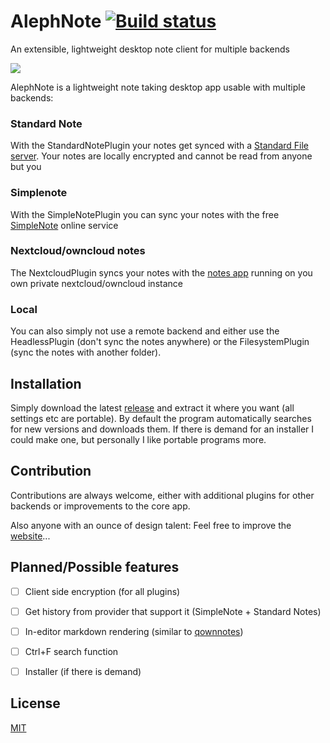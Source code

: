 # AlephNote [![Build status](https://img.shields.io/appveyor/ci/Mikescher/alephnote.svg)](https://ci.appveyor.com/project/Mikescher/alephnote/branch/master)

An extensible, lightweight desktop note client for multiple backends

![](https://raw.githubusercontent.com/Mikescher/AlephNote/master/docs/preview.png)

AlephNote is a lightweight note taking desktop app usable with multiple backends:

### Standard Note

With the StandardNotePlugin your notes get synced with a [Standard File server](https://standardnotes.org/).
Your notes are locally encrypted and cannot be read from anyone but you

### Simplenote

With the SimpleNotePlugin you can sync your notes with the free [SimpleNote](https://simplenote.com/) online service

### Nextcloud/owncloud notes

The NextcloudPlugin syncs your notes with the [notes app](https://github.com/nextcloud/notes) running on you own private nextcloud/owncloud instance

### Local

You can also simply not use a remote backend and either use the HeadlessPlugin (don't sync the notes anywhere) or the FilesystemPlugin (sync the notes with another folder).


## Installation

Simply download the latest [release](https://github.com/Mikescher/AlephNote/releases/latest) and extract it where you want (all settings etc are portable).
By default the program automatically searches for new versions and downloads them.
If there is demand for an installer I could make one, but personally I like portable programs more.


## Contribution

Contributions are always welcome, either with additional plugins for other backends or improvements to the core app.

Also anyone with an ounce of design talent: Feel free to improve the [website](https://mikescher.github.io/AlephNote/)...

## Planned/Possible features

 - [ ] Client side encryption (for all plugins)
 - [ ] Get history from provider that support it (SimpleNote + Standard Notes)
 - [ ] In-editor markdown rendering (similar to [qownnotes](http://www.qownnotes.org/))
 - [ ] Ctrl+F search function
 - [ ] Installer (if there is demand)


## License

[MIT](https://github.com/Mikescher/AlephNote/blob/master/LICENSE)

